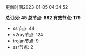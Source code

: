 更新时间2023-01-05 04:34:52

**总订阅: 45**
**总节点: 882**
**有效节点: 179**
- ss节点: 44
- v2ray节点: 124
- trojan节点: 9
- ssr节点: 2
